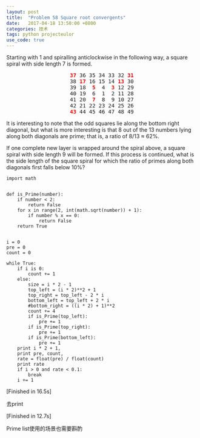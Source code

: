 ```yaml
---
layout: post
title:  "Problem 58 Square root convergents"
date:   2017-04-18 13:50:00 +0800
categories: 技术
tags: python projecteulor
use_code: true
---
```

Starting with 1 and spiralling anticlockwise in the following way, a square spiral with side length 7 is formed.

<p style="text-align:center;font-family:monospace;"><span style="color:#ff0000;"><b>37</b></span> 36 35 34 33 32 <span style="color:#ff0000;"><b>31</b></span><br>
38 <span style="color:#ff0000;"><b>17</b></span> 16 15 14 <span style="color:#ff0000;"><b>13</b></span> 30<br>
39 18 <span style="color:#ff0000;">&nbsp;<b>5</b></span> &nbsp;4 <span style="color:#ff0000;">&nbsp;<b>3</b></span> 12 29<br>
40 19 &nbsp;6 &nbsp;1 &nbsp;2 11 28<br>
41 20 <span style="color:#ff0000;">&nbsp;<b>7</b></span> &nbsp;8 &nbsp;9 10 27<br>
42 21 22 23 24 25 26<br><span style="color:#ff0000;"><b>43</b></span> 44 45 46 47 48 49</p>

It is interesting to note that the odd squares lie along the bottom right diagonal, but what is more interesting is that 8 out of the 13 numbers lying along both diagonals are prime; that is, a ratio of 8/13 ≈ 62%.


If one complete new layer is wrapped around the spiral above, a square spiral with side length 9 will be formed. If this process is continued, what is the side length of the square spiral for which the ratio of primes along both diagonals first falls below 10%?


<!--more-->

    import math


    def is_Prime(number):
        if number < 2:
            return False
        for x in range(2, int(math.sqrt(number)) + 1):
            if number % x == 0:
                return False
        return True


    i = 0
    pre = 0
    count = 0

    while True:
        if i is 0:
            count += 1
        else:
            size = i * 2 - 1
            top_left = (i * 2)**2 + 1
            top_right = top_left - 2 * i
            bottom_left = top_left + 2 * i
            #bottom_right = ((i * 2) + 1)**2
            count += 4
            if is_Prime(top_left):
                pre += 1
            if is_Prime(top_right):
                pre += 1
            if is_Prime(bottom_left):
                pre += 1
        print i * 2 + 1,
        print pre, count,
        rate = float(pre) / float(count)
        print rate
        if i > 0 and rate < 0.1:
            break
        i += 1
        
[Finished in 16.5s]

去print

[Finished in 12.7s]

Prime list使用的场景也需要斟酌
